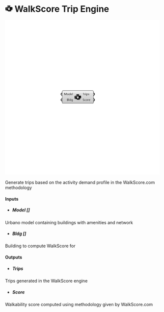# ![](../../images/icons/WalkScore_Trip_Engine.png) WalkScore Trip Engine

![](../../images/components/WalkScore_Trip_Engine.png)

Generate trips based on the activity demand profile in the WalkScore.com methodology

#### Inputs
* ##### Model []
Urbano model containing buildings with amenities and network
* ##### Bldg []
Building to compute WalkScore for

#### Outputs
* ##### Trips
Trips generated in the WalkScore engine
* ##### Score
Walkability score computed using methodology given by WalkScore.com